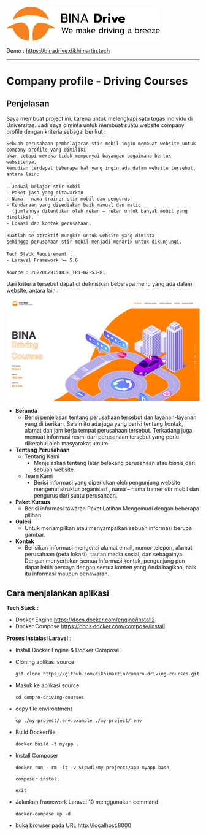 <p align="left">
    <a href="https://binadrive.dikhimartin.tech/" target="_blank"><img src="https://raw.githubusercontent.com/dikhimartin/compro-driving-courses/main/my-project/public/assets/images/logo-bina-drive-black.png" width="400" alt="Bina Drive Logo">
    </a>
</p>

Demo : https://binadrive.dikhimartin.tech

------



# Company profile - Driving Courses

## Penjelasan 

Saya membuat project ini, karena untuk melengkapi satu tugas individu di Universitas. Jadi saya diminta untuk membuat suatu website company profile dengan kriteria sebagai berikut :

```
Sebuah perusahaan pembelajaran stir mobil ingin membuat website untuk company profile yang dimiliki
akan tetapi mereka tidak mempunyai bayangan bagaimana bentuk websitenya, 
kemudian terdapat beberapa hal yang ingin ada dalam website tersebut, antara lain:

- Jadwal belajar stir mobil
- Paket jasa yang ditawarkan
- Nama – nama trainer stir mobil dan pengurus
- Kendaraan yang disediakan baik manual dan matic 
  (jumlahnya ditentukan oleh rekan – rekan untuk banyak mobil yang dimiliki).
- Lokasi dan kontak perusahaan.

Buatlah se atraktif mungkin untuk website yang diminta 
sehingga perusahaan stir mobil menjadi menarik untuk dikunjungi.

Tech Stack Requirement : 
- Laravel Framework >= 5.6 

source : 20220629154838_TP1-W2-S3-R1
```



Dari kriteria tersebut dapat di definisikan beberapa menu yang ada dalam website, antara lain :

![](https://raw.githubusercontent.com/dikhimartin/compro-driving-courses/main/my-project/public/assets/images/layout/home-page.png)

- **Beranda**
  - Berisi penjelasan tentang perusahaan tersebut dan layanan-layanan yang di berikan. Selain itu ada juga yang berisi tentang kontak, alamat dan jam kerja tempat perusahaan tersebut. Terkadang juga memuat informasi resmi dari perusahaan tersebut yang perlu diketahui oleh masyarakat umum.
- **Tentang Perusahaan**
  - Tentang Kami
    - Menjelaskan tentang latar belakang perusahaan atau bisnis dari sebuah website.
  - Team Kami
    - Berisi informasi yang diperlukan oleh pengunjung website mengenai struktur organisasi , nama – nama trainer stir mobil dan pengurus dari suatu perusahaan.
- **Paket Kursus**
  - Berisi informasi tawaran Paket Latihan Mengemudi dengan beberapa pilihan.
- **Galeri**
  - Untuk menampilkan atau menyampaikan sebuah informasi  berupa gambar.
- **Kontak**
  - Berisikan informasi mengenai alamat email, nomor telepon, alamat perusahaan (peta lokasi), tautan media sosial, dan sebagainya. Dengan menyertakan semua informasi kontak, pengunjung pun dapat lebih percaya dengan semua konten yang Anda bagikan, baik itu informasi maupun penawaran.



## Cara menjalankan aplikasi

**Tech Stack :** 

- Docker Engine https://docs.docker.com/engine/install2. 
- Docker Compose https://docs.docker.com/compose/install

**Proses Instalasi Laravel** :

- Install Docker Engine & Docker Compose.

- Cloning aplikasi source

  ```shell
  git clone https://github.com/dikhimartin/compro-driving-courses.git
  ```

- Masuk ke aplikasi source

  ```shell
  cd compro-driving-courses
  ```

- copy file environtment

  ```shell
  cp ./my-project/.env.example ./my-project/.env
  ```

- Build Dockerfile

  ```shell
  docker build -t myapp .
  ```

- Install Composer

  ```she
  docker run --rm -it -v $(pwd)/my-project:/app myapp bash
  ```

  ```shell
  composer install
  ```

  ```shell
  exit
  ```

- Jalankan framework Laravel 10 menggunakan command 

  ```shell
  docker-compose up -d
  ```

- buka browser pada URL  http://localhost:8000